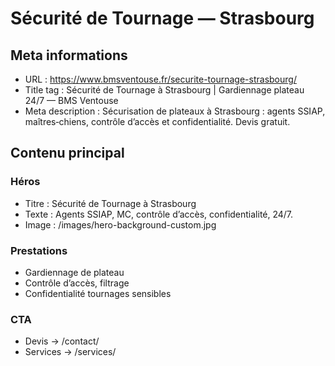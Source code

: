 # Sécurité de Tournage — Strasbourg

## Meta informations
- URL : https://www.bmsventouse.fr/securite-tournage-strasbourg/
- Title tag : Sécurité de Tournage à Strasbourg | Gardiennage plateau 24/7 — BMS Ventouse
- Meta description : Sécurisation de plateaux à Strasbourg : agents SSIAP, maîtres‑chiens, contrôle d’accès et confidentialité. Devis gratuit.

## Contenu principal

### Héros
- Titre : Sécurité de Tournage à Strasbourg
- Texte : Agents SSIAP, MC, contrôle d’accès, confidentialité, 24/7.
- Image : /images/hero-background-custom.jpg

### Prestations
- Gardiennage de plateau
- Contrôle d’accès, filtrage
- Confidentialité tournages sensibles

### CTA
- Devis → /contact/
- Services → /services/